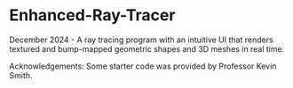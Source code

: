 # Enhanced-Ray-Tracer
December 2024 - A ray tracing program with an intuitive UI that renders textured and bump-mapped geometric shapes and 3D meshes in real time.

Acknowledgements:
Some starter code was provided by Professor Kevin Smith.

